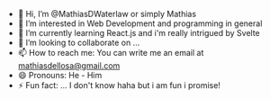 - 👋 Hi, I’m @MathiasDWaterlaw or simply Mathias
- 👀 I’m interested in Web Development and programming in general
- 🌱 I’m currently learning React.js and i'm really intrigued by Svelte
- 💞️ I’m looking to collaborate on ...
- 📫 How to reach me: You can write me an email at mathiasdellosa@gmail.com
- 😄 Pronouns: He - Him
- ⚡ Fun fact: ... I don't know haha but i am fun i promise!

<!---
MathiasDWaterlaw/MathiasDWaterlaw is a ✨ special ✨ repository because its `README.md` (this file) appears on your GitHub profile.
You can click the Preview link to take a look at your changes.
--->
